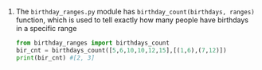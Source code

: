 1. The `birthday_ranges.py` module has `birthday_count(birthdays, ranges)`
   function, which is used to tell exactly how many people have birthdays
   in a specific range
 
   ```python
   from birthday_ranges import birthdays_count
   bir_cnt = birthdays_count([5,6,10,10,12,15],[(1,6),(7,12)])
   print(bir_cnt) #[2, 3]
   ``` 
